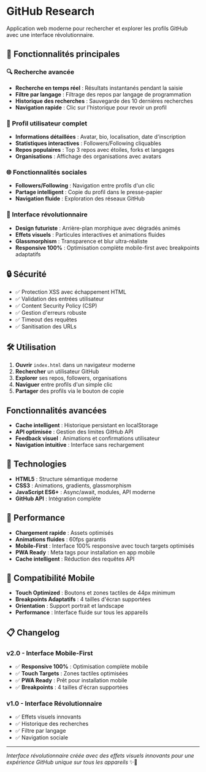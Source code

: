 # GitHub Research

Application web moderne pour rechercher et explorer les profils GitHub avec une interface révolutionnaire.

## 🚀 Fonctionnalités principales

### 🔍 Recherche avancée
- **Recherche en temps réel** : Résultats instantanés pendant la saisie
- **Filtre par langage** : Filtrage des repos par langage de programmation
- **Historique des recherches** : Sauvegarde des 10 dernières recherches
- **Navigation rapide** : Clic sur l'historique pour revoir un profil

### 👤 Profil utilisateur complet
- **Informations détaillées** : Avatar, bio, localisation, date d'inscription
- **Statistiques interactives** : Followers/Following cliquables
- **Repos populaires** : Top 3 repos avec étoiles, forks et langages
- **Organisations** : Affichage des organisations avec avatars

### 🌐 Fonctionnalités sociales
- **Followers/Following** : Navigation entre profils d'un clic
- **Partage intelligent** : Copie du profil dans le presse-papier
- **Navigation fluide** : Exploration des réseaux GitHub

### 🎨 Interface révolutionnaire
- **Design futuriste** : Arrière-plan morphique avec dégradés animés
- **Effets visuels** : Particules interactives et animations fluides
- **Glassmorphism** : Transparence et blur ultra-réaliste
- **Responsive 100%** : Optimisation complète mobile-first avec breakpoints adaptatifs

## 🔒 Sécurité

- ✅ Protection XSS avec échappement HTML
- ✅ Validation des entrées utilisateur
- ✅ Content Security Policy (CSP)
- ✅ Gestion d'erreurs robuste
- ✅ Timeout des requêtes
- ✅ Sanitisation des URLs

## 🛠️ Utilisation

1. **Ouvrir** `index.html` dans un navigateur moderne
2. **Rechercher** un utilisateur GitHub
3. **Explorer** ses repos, followers, organisations
4. **Naviguer** entre profils d'un simple clic
5. **Partager** des profils via le bouton de copie

##  Fonctionnalités avancées

- **Cache intelligent** : Historique persistant en localStorage
- **API optimisée** : Gestion des limites GitHub API
- **Feedback visuel** : Animations et confirmations utilisateur
- **Navigation intuitive** : Interface sans rechargement

## 🎯 Technologies

- **HTML5** : Structure sémantique moderne
- **CSS3** : Animations, gradients, glassmorphism
- **JavaScript ES6+** : Async/await, modules, API moderne
- **GitHub API** : Intégration complète

## 🚀 Performance

- **Chargement rapide** : Assets optimisés
- **Animations fluides** : 60fps garantis
- **Mobile-First** : Interface 100% responsive avec touch targets optimisés
- **PWA Ready** : Meta tags pour installation en app mobile
- **Cache intelligent** : Réduction des requêtes API

## 📱 Compatibilité Mobile

- **Touch Optimized** : Boutons et zones tactiles de 44px minimum
- **Breakpoints Adaptatifs** : 4 tailles d'écran supportées
- **Orientation** : Support portrait et landscape
- **Performance** : Interface fluide sur tous les appareils

## 📋 Changelog

### v2.0 - Interface Mobile-First
- ✅ **Responsive 100%** : Optimisation complète mobile
- ✅ **Touch Targets** : Zones tactiles optimisées
- ✅ **PWA Ready** : Prêt pour installation mobile
- ✅ **Breakpoints** : 4 tailles d'écran supportées

### v1.0 - Interface Révolutionnaire
- ✅ Effets visuels innovants
- ✅ Historique des recherches
- ✅ Filtre par langage
- ✅ Navigation sociale

---

*Interface révolutionnaire créée avec des effets visuels innovants pour une expérience GitHub unique sur tous les appareils* ✨📱